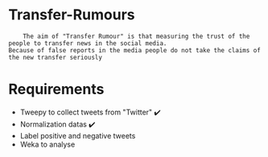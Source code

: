 # Transfer-Rumours
        The aim of "Transfer Rumour" is that measuring the trust of the people to transfer news in the social media.
    Because of false reports in the media people do not take the claims of the new transfer seriously
 
 

# Requirements
 - Tweepy to collect tweets from "Twitter"  :heavy_check_mark:
 - Normalization datas :heavy_check_mark:
 - Label positive and negative tweets
 - Weka to analyse
